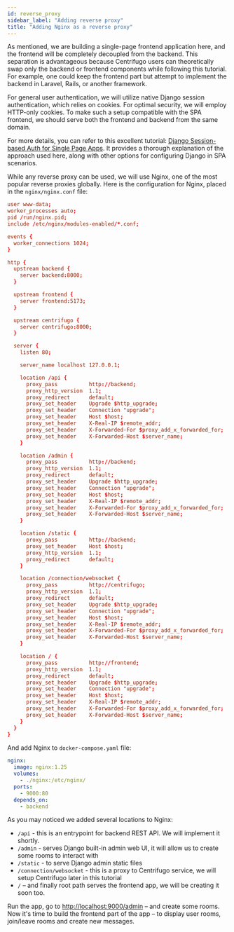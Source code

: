 ```yaml
---
id: reverse_proxy
sidebar_label: "Adding reverse proxy"
title: "Adding Nginx as a reverse proxy"
---
```


As mentioned, we are building a single-page frontend application here, and the frontend will be completely decoupled from the backend. This separation is advantageous because Centrifugo users can theoretically swap only the backend or frontend components while following this tutorial. For example, one could keep the frontend part but attempt to implement the backend in Laravel, Rails, or another framework.

For general user authentication, we will utilize native Django session authentication, which relies on cookies. For optimal security, we will employ HTTP-only cookies. To make such a setup compatible with the SPA frontend, we should serve both the frontend and backend from the same domain.

For more details, you can refer to this excellent tutorial: [Django Session-based Auth for Single Page Apps](https://testdriven.io/blog/django-spa-auth/). It provides a thorough explanation of the approach used here, along with other options for configuring Django in SPA scenarios.

While any reverse proxy can be used, we will use Nginx, one of the most popular reverse proxies globally. Here is the configuration for Nginx, placed in the `nginx/nginx.conf` file:

```conf title="nginx/nginx.conf"
user www-data;
worker_processes auto;
pid /run/nginx.pid;
include /etc/nginx/modules-enabled/*.conf;

events {
  worker_connections 1024;
}

http {
  upstream backend {
    server backend:8000;
  }

  upstream frontend {
    server frontend:5173;
  }

  upstream centrifugo {
    server centrifugo:8000;
  }

  server {
    listen 80;

    server_name localhost 127.0.0.1;

    location /api {
      proxy_pass          http://backend;
      proxy_http_version  1.1;
      proxy_redirect      default;
      proxy_set_header    Upgrade $http_upgrade;
      proxy_set_header    Connection "upgrade";
      proxy_set_header    Host $host;
      proxy_set_header    X-Real-IP $remote_addr;
      proxy_set_header    X-Forwarded-For $proxy_add_x_forwarded_for;
      proxy_set_header    X-Forwarded-Host $server_name;
    }

    location /admin {
      proxy_pass          http://backend;
      proxy_http_version  1.1;
      proxy_redirect      default;
      proxy_set_header    Upgrade $http_upgrade;
      proxy_set_header    Connection "upgrade";
      proxy_set_header    Host $host;
      proxy_set_header    X-Real-IP $remote_addr;
      proxy_set_header    X-Forwarded-For $proxy_add_x_forwarded_for;
      proxy_set_header    X-Forwarded-Host $server_name;
    }

    location /static {
      proxy_pass          http://backend;
      proxy_set_header    Host $host;
      proxy_http_version  1.1;
      proxy_redirect      default;
    }

    location /connection/websocket {
      proxy_pass          http://centrifugo;
      proxy_http_version  1.1;
      proxy_redirect      default;
      proxy_set_header    Upgrade $http_upgrade;
      proxy_set_header    Connection "upgrade";
      proxy_set_header    Host $host;
      proxy_set_header    X-Real-IP $remote_addr;
      proxy_set_header    X-Forwarded-For $proxy_add_x_forwarded_for;
      proxy_set_header    X-Forwarded-Host $server_name;
    }

    location / {
      proxy_pass          http://frontend;
      proxy_http_version  1.1;
      proxy_redirect      default;
      proxy_set_header    Upgrade $http_upgrade;
      proxy_set_header    Connection "upgrade";
      proxy_set_header    Host $host;
      proxy_set_header    X-Real-IP $remote_addr;
      proxy_set_header    X-Forwarded-For $proxy_add_x_forwarded_for;
      proxy_set_header    X-Forwarded-Host $server_name;
    }
  }
}
```

And add Nginx to `docker-compose.yaml` file:

```yaml title="docker-compose.yml"
nginx:
  image: nginx:1.25
  volumes:
    - ./nginx:/etc/nginx/
  ports:
    - 9000:80
  depends_on:
    - backend
```

As you may noticed we added several locations to Nginx:

* `/api` - this is an entrypoint for backend REST API. We will implement it shortly.
* `/admin` - serves Django built-in admin web UI, it will allow us to create some rooms to interact with
* `/static` - to serve Django admin static files
* `/connection/websocket` - this is a proxy to Centrifugo service, we will setup Centrifugo later in this tutorial
* `/` – and finally root path serves the frontend app, we will be creating it soon too.

Run the app, go to [http://localhost:9000/admin](http://localhost:9000/admin) – and create some rooms. Now it's time to build the frontend part of the app – to display user rooms, join/leave rooms and create new messages.
